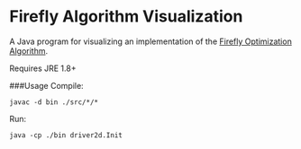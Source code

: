 Firefly Algorithm Visualization
=================

A Java program for visualizing an implementation of the [Firefly Optimization Algorithm](http://en.wikipedia.org/wiki/Firefly_algorithm).

Requires JRE 1.8+

###Usage
Compile:
```Shell
javac -d bin ./src/*/*
```

Run:
```Shell
java -cp ./bin driver2d.Init
```